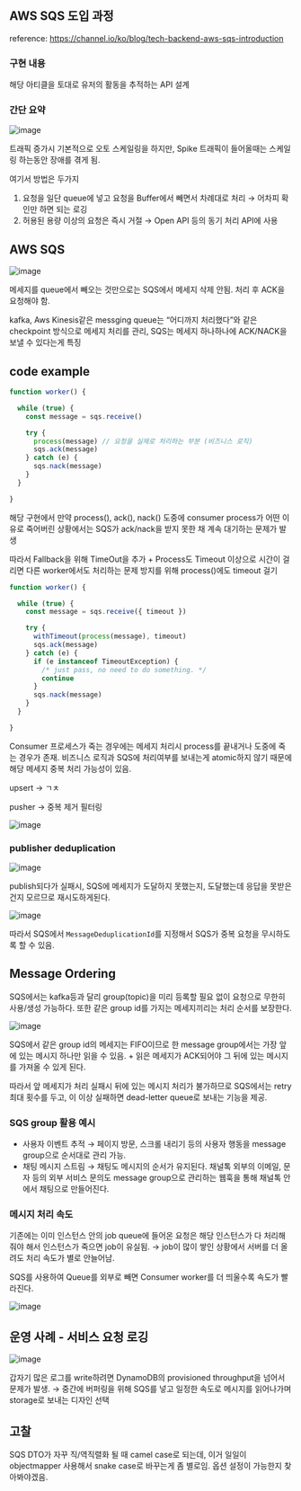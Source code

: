 ## AWS SQS 도입 과정
reference: https://channel.io/ko/blog/tech-backend-aws-sqs-introduction

### 구현 내용
해당 아티클을 토대로 유저의 활동을 추적하는 API 설계

### 간단 요약
![image](https://github.com/user-attachments/assets/c4404276-2482-4518-8295-809d2c423999)

트래픽 증가시 기본적으로 오토 스케일링을 하지만, Spike 트래픽이 들어올때는 스케일링 하는동안 장애를 겪게 됨.

여기서 방법은 두가지

1. 요청을 일단 queue에 넣고 요청을 Buffer에서 빼면서 차례대로 처리 → 어차피 확인만 하면 되는 로깅
2. 허용된 용량 이상의 요청은 즉시 거절 → Open API 등의 동기 처리 API에 사용

## AWS SQS

![image](https://github.com/user-attachments/assets/3396e1e4-3301-4481-93d6-9bd4ed27c579)

메세지를 queue에서 빼오는 것만으로는 SQS에서 메세지 삭제 안됨. 처리 후 ACK을 요청해야 함.

kafka, Aws Kinesis같은 messging queue는 “어디까지 처리했다”와 같은 checkpoint 방식으로 메세지 처리를 관리, SQS는 메세지 하나하나에 ACK/NACK을 보낼 수 있다는게 특징

## code example

```jsx
function worker() {

  while (true) {
    const message = sqs.receive()

    try {
      process(message) // 요청을 실제로 처리하는 부분 (비즈니스 로직)
      sqs.ack(message)
    } catch (e) {
      sqs.nack(message)
    }
  }

}
```

해당 구현에서 만약 process(), ack(), nack() 도중에 consumer process가 어떤 이유로 죽어버린 상황에서는 SQS가 ack/nack을 받지 못한 채 계속 대기하는 문제가 발생

따라서 Fallback을 위해 TimeOut을 추가 + Process도 Timeout 이상으로 시간이 걸리면 다른 worker에서도 처리하는 문제 방지를 위해 process()에도 timeout 걸기

```jsx
function worker() {

  while (true) {
    const message = sqs.receive({ timeout })

    try {
      withTimeout(process(message), timeout)
      sqs.ack(message)
    } catch (e) {
      if (e instanceof TimeoutException) {
        /* just pass, no need to do something. */
        continue
      }
      sqs.nack(message)
    }
  }

}
```

Consumer 프로세스가 죽는 경우에는 메세지 처리시 process를 끝내거나 도중에 죽는 경우가 존재. 비즈니스 로직과 SQS에 처리여부를 보내는게 atomic하지 않기 때문에 해당 메세지 중복 처리 가능성이 있음.

upsert → ㄱㅊ

pusher → 중복 제거 필터링

![image](https://github.com/user-attachments/assets/4ff49112-e2c2-426d-9138-7aaf94d5d82c)

### publisher deduplication

![image](https://github.com/user-attachments/assets/31378b8f-b002-4cb2-b654-effa2d097786)

publish되다가 실패시, SQS에 메세지가 도달하지 못했는지, 도달했는데 응답을 못받은건지 모르므로 재시도하게된다.

![image](https://github.com/user-attachments/assets/5446a454-8923-4525-a0ba-a288e317aa32)


따라서 SQS에서 `MessageDeduplicationId`를 지정해서 SQS가 중복 요청을 무시하도록 할 수 있음.

## Message Ordering

SQS에서는 kafka등과 달리 group(topic)을 미리 등록할 필요 없이 요청으로 무한히 사용/생성 가능하다. 또한 같은 group id를 가지는 메세지끼리는 처리 순서를 보장한다.

![image](https://github.com/user-attachments/assets/8148dcca-1dd0-4634-852d-eb97db9b0111)

SQS에서 같은 group id의 메세지는 FIFO이므로 한 message group에서는 가장 앞에 있는 메시지 하나만 읽을 수 있음. + 읽은 메세지가 ACK되어야 그 뒤에 있는 메시지를 가져올 수 있게 된다.

따라서 앞 메세지가 처리 실패시 뒤에 있는 메시지 처리가 불가하므로 SQS에서는 retry 최대 횟수를 두고, 이 이상 실패하면 dead-letter queue로 보내는 기능을 제공.

### SQS group 활용 예시

- 사용자 이벤트 추적 → 페이지 방문, 스크롤 내리기 등의 사용자 행동을 message group으로 순서대로 관리 가능.
- 채팅 메시지 스트림 → 채팅도 메시지의 순서가 유지된다. 채널톡 외부의 이메일, 문자 등의 외부 서비스 문의도 message group으로 관리하는 웹훅을 통해 채널톡 안에서 채팅으로 만들어진다.

### 메시지 처리 속도

기존에는 이미 인스턴스 안의 job queue에 들어온 요청은 해당 인스턴스가 다 처리해줘야 해서 인스턴스가 죽으면 job이 유실됨. → job이 많이 쌓인 상황에서 서버를 더 올려도 처리 속도가 별로 안늘어남.

SQS를 사용하여 Queue를 외부로 빼면 Consumer worker를 더 띄울수록 속도가 빨라진다.

![image](https://github.com/user-attachments/assets/d7095b45-3492-4894-9b8f-d64a1d7afde6)

## 운영 사례 - 서비스 요청 로깅

![image](https://github.com/user-attachments/assets/d6ee4c29-f25f-4526-81db-198330bc6125)

갑자기 많은 로그를 write하려면 DynamoDB의 provisioned throughput을 넘어서 문제가 발생. → 중간에 버퍼링을 위해 SQS를 넣고 일정한 속도로 메시지를 읽어나가며 storage로 보내는 디자인 선택

## 고찰
SQS DTO가 자꾸 직/역직렬화 될 때 camel case로 되는데, 이거 일일이 objectmapper 사용해서 snake case로 바꾸는게 좀 별로임. 옵션 설정이 가능한지 찾아봐야겠음.
